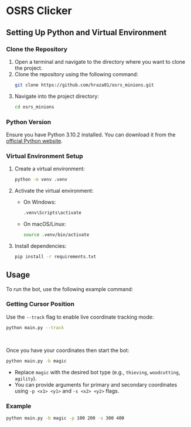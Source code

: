 # OSRS Clicker

## Setting Up Python and Virtual Environment

### Clone the Repository

1. Open a terminal and navigate to the directory where you want to clone the project.
2. Clone the repository using the following command:
   ```bash
   git clone https://github.com/hraza01/osrs_minions.git
   ```
3. Navigate into the project directory:
   ```bash
   cd osrs_minions
   ```

### Python Version

Ensure you have Python 3.10.2 installed. You can download it from the [official Python website](https://www.python.org/downloads/).

### Virtual Environment Setup

1. Create a virtual environment:
   ```bash
   python -m venv .venv
   ```
2. Activate the virtual environment:

   - On Windows:
     ```bash
     .venv\Scripts\activate
     ```
   - On macOS/Linux:
     ```bash
     source .venv/bin/activate
     ```

3. Install dependencies:
   ```bash
   pip install -r requirements.txt
   ```

## Usage

To run the bot, use the following example command:

### Getting Cursor Position

Use the `--track` flag to enable live coordinate tracking mode:

```bash
python main.py --track
```

<br/>

Once you have your coordinates then start the bot:

```bash
python main.py -b magic
```

- Replace `magic` with the desired bot type (e.g., `thieving`, `woodcutting`, `agility`).
- You can provide arguments for primary and secondary coordinates using `-p <x1> <y1>` and `-s <x2> <y2>` flags.

### Example

```bash
python main.py -b magic -p 100 200 -s 300 400
```
